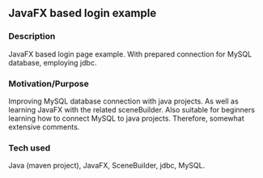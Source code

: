 ## JavaFX based login example

### Description 
JavaFX based login page example. 
With prepared connection for MySQL database, employing jdbc.

### Motivation/Purpose
Improving MySQL database connection with java projects.
As well as learning JavaFX with the related sceneBuilder. 
Also suitable for beginners learning how to connect MySQL to java projects.
Therefore, somewhat extensive comments. 

### Tech used
Java (maven project), JavaFX, SceneBuilder, jdbc, MySQL. 
